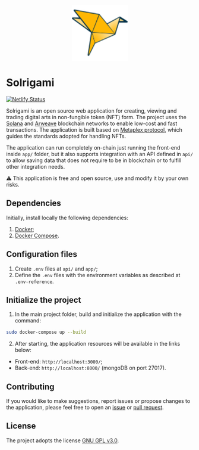 <p align="center">
  <img src="./app/src/assets/img/logo.svg" alt="SOLRIGAMI" height="150px"/>
</p>

# Solrigami

[![Netlify Status](https://api.netlify.com/api/v1/badges/59548d5f-da99-4bd7-b4df-2f9cf7e0539a/deploy-status)](https://www.solrigami.com/)

Solrigami is an open source web application for creating, viewing and trading digital arts in non-fungible token (NFT) form. The project uses the [Solana](https://solana.com/) and [Arweave](https://www.arweave.org/) blockchain networks to enable low-cost and fast transactions. The application is built based on [Metaplex protocol](https://github.com/metaplex-foundation/metaplex), which guides the standards adopted for handling NFTs.

The application can run completely on-chain just running the front-end inside `app/` folder, but it also supports integration with an API defined in `api/` to allow saving data that does not require to be in blockchain or to fulfill other integration needs.

:warning: This application is free and open source, use and modify it by your own risks.

## Dependencies

Initially, install locally the following dependencies:

1. [Docker](https://docs.docker.com/install/linux/docker-ce/ubuntu/);
2. [Docker Compose](https://docs.docker.com/compose/install/).

## Configuration files

1. Create `.env` files at `api/` and `app/`;
2. Define the `.env` files with the environment variables as described at `.env-reference`.

## Initialize the project

1. In the main project folder, build and initialize the application with the command:

```bash
sudo docker-compose up --build
```

2. After starting, the application resources will be available in the links below:

- Front-end: `http://localhost:3000/`;
- Back-end: `http://localhost:8000/` (mongoDB on port 27017).

## Contributing

If you would like to make suggestions, report issues or propose changes to the application, please feel free to open an [issue](https://github.com/solrigami/app/issues) or [pull request](https://github.com/solrigami/app/pulls).

## License

The project adopts the license [GNU GPL v3.0](https://www.gnu.org/licenses/gpl-3.0.html).
